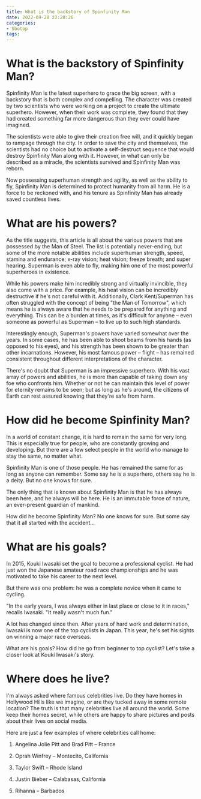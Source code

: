 ```yaml
---
title: What is the backstory of Spinfinity Man
date: 2022-09-28 22:28:26
categories:
- Sbotop
tags:
---
```



#  What is the backstory of Spinfinity Man?

Spinfinity Man is the latest superhero to grace the big screen, with a backstory that is both complex and compelling. The character was created by two scientists who were working on a project to create the ultimate superhero. However, when their work was complete, they found that they had created something far more dangerous than they ever could have imagined.

The scientists were able to give their creation free will, and it quickly began to rampage through the city. In order to save the city and themselves, the scientists had no choice but to activate a self-destruct sequence that would destroy Spinfinity Man along with it. However, in what can only be described as a miracle, the scientists survived and Spinfinity Man was reborn.

Now possessing superhuman strength and agility, as well as the ability to fly, Spinfinity Man is determined to protect humanity from all harm. He is a force to be reckoned with, and his tenure as Spinfinity Man has already saved countless lives.

#  What are his powers?

As the title suggests, this article is all about the various powers that are possessed by the Man of Steel. The list is potentially never-ending, but some of the more notable abilities include superhuman strength, speed, stamina and endurance; x-ray vision; heat vision; freeze breath; and super hearing. Superman is even able to fly, making him one of the most powerful superheroes in existence.

While his powers make him incredibly strong and virtually invincible, they also come with a price. For example, his heat vision can be incredibly destructive if he's not careful with it. Additionally, Clark Kent/Superman has often struggled with the concept of being "the Man of Tomorrow", which means he is always aware that he needs to be prepared for anything and everything. This can be a burden at times, as it's difficult for anyone – even someone as powerful as Superman – to live up to such high standards.

Interestingly enough, Superman's powers have varied somewhat over the years. In some cases, he has been able to shoot beams from his hands (as opposed to his eyes), and his strength has been shown to be greater than other incarnations. However, his most famous power – flight – has remained consistent throughout different interpretations of the character.

There's no doubt that Superman is an impressive superhero. With his vast array of powers and abilities, he is more than capable of taking down any foe who confronts him. Whether or not he can maintain this level of power for eternity remains to be seen; but as long as he's around, the citizens of Earth can rest assured knowing that they're safe from harm.

#  How did he become Spinfinity Man?

In a world of constant change, it is hard to remain the same for very long. This is especially true for people, who are constantly growing and developing. But there are a few select people in the world who manage to stay the same, no matter what.

Spinfinity Man is one of those people. He has remained the same for as long as anyone can remember. Some say he is a superhero, others say he is a deity. But no one knows for sure.

The only thing that is known about Spinfinity Man is that he has always been here, and he always will be here. He is an immutable force of nature, an ever-present guardian of mankind.

How did he become Spinfinity Man? No one knows for sure. But some say that it all started with the accident...

#  What are his goals?

In 2015, Kouki Iwasaki set the goal to become a professional cyclist. He had just won the Japanese amateur road race championships and he was motivated to take his career to the next level. 

But there was one problem: he was a complete novice when it came to cycling.

"In the early years, I was always either in last place or close to it in races," recalls Iwasaki. "It really wasn't much fun."

A lot has changed since then. After years of hard work and determination, Iwasaki is now one of the top cyclists in Japan. This year, he's set his sights on winning a major race overseas. 

What are his goals? 
How did he go from beginner to top cyclist? 
Let's take a closer look at Kouki Iwasaki's story.

#  Where does he live?

I'm always asked where famous celebrities live. Do they have homes in Hollywood Hills like we imagine, or are they tucked away in some remote location? The truth is that many celebrities live all around the world. Some keep their homes secret, while others are happy to share pictures and posts about their lives on social media.

Here are just a few examples of where celebrities call home: 

1. Angelina Jolie Pitt and Brad Pitt – France

2. Oprah Winfrey – Montecito, California

3. Taylor Swift – Rhode Island

4. Justin Bieber – Calabasas, California

5. Rihanna – Barbados